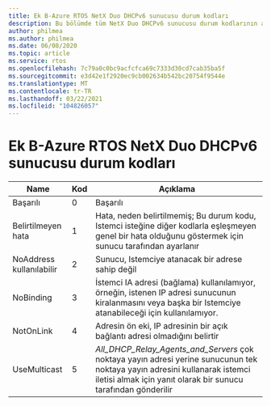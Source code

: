 ```yaml
---
title: Ek B-Azure RTOS NetX Duo DHCPv6 sunucusu durum kodları
description: Bu bölümde tüm NetX Duo DHCPv6 sunucusu durum kodlarının açıklaması yer almaktadır
author: philmea
ms.author: philmea
ms.date: 06/08/2020
ms.topic: article
ms.service: rtos
ms.openlocfilehash: 7c79a0c0bc9acfcfca69c7333d30cd7cab35ba5f
ms.sourcegitcommit: e3d42e1f2920ec9cb002634b542bc20754f9544e
ms.translationtype: MT
ms.contentlocale: tr-TR
ms.lasthandoff: 03/22/2021
ms.locfileid: "104826057"
---
```

# <a name="appendix-b---azure-rtos-netx-duo-dhcpv6-server-status-codes"></a>Ek B-Azure RTOS NetX Duo DHCPv6 sunucusu durum kodları

| Name              | Kod            | Açıklama |
| ------------------- | ------------------- | --------------- |
| Başarılı | 0 | Başarılı |
| Belirtilmeyen hata | 1 | Hata, neden belirtilmemiş; Bu durum kodu, Istemci isteğine diğer kodlarla eşleşmeyen genel bir hata olduğunu göstermek için sunucu tarafından ayarlanır |
| NoAddress kullanılabilir | 2 | Sunucu, Istemciye atanacak bir adrese sahip değil |
| NoBinding | 3 | İstemci IA adresi (bağlama) kullanılamıyor, örneğin, istenen IP adresi sunucunun kiralanmasını veya başka bir Istemciye atanabileceği için kullanılamıyor. |
| NotOnLink | 4 | Adresin ön eki, IP adresinin bir açık bağlantı adresi olmadığını belirtir |
| UseMulticast | 5 | *All_DHCP_Relay_Agents_and_Servers* çok noktaya yayın adresi yerine sunucunun tek noktaya yayın adresini kullanarak istemci iletisi almak için yanıt olarak bir sunucu tarafından gönderilir |
